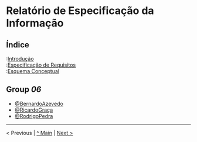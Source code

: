 # Relatório de Especificação da Informação

## Índice

:[Introdução](rei01.md)  
:[Especificação de Requisitos](rei02.md)  
:[Esquema Conceptual](rei03.md)  

## Group _06_
* [@BernardoAzevedo](https://github.com/Bernardo-Azevedo-045200)
* [@RicardoGraça](https://github.com/r1card015)
* [@RodrigoPedra](https://github.com/RSPedra)
---

< Previous | [^ Main](/../../) | [Next >](rei01.md)
